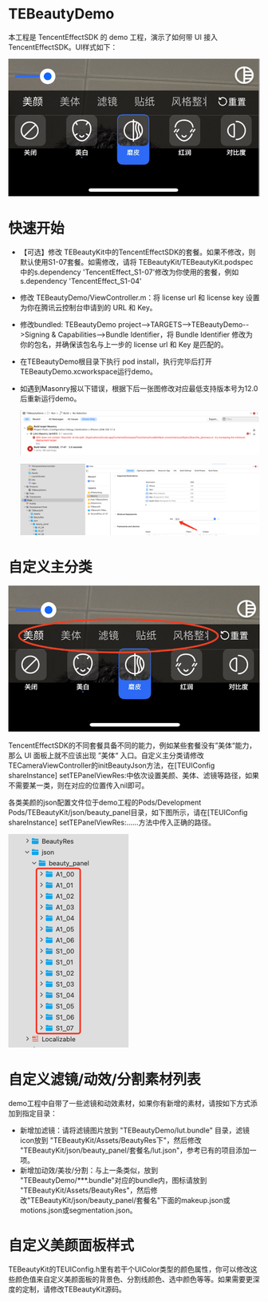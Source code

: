 

# TEBeautyDemo

本工程是 TencentEffectSDK 的 demo 工程，演示了如何带 UI 接入 TencentEffectSDK。UI样式如下：

![20240422-174738@2x](./Doc/20240508-CN@2x.png)

# 快速开始

- 【可选】修改 TEBeautyKit中的TencentEffectSDK的套餐。如果不修改，则默认使用S1-07套餐。如需修改，请将 TEBeautyKit/TEBeautyKit.podspec中的s.dependency 'TencentEffect_S1-07'修改为你使用的套餐，例如 s.dependency 'TencentEffect_S1-04'

- 修改 TEBeautyDemo/ViewController.m：将 license url 和 license key 设置为你在腾讯云控制台申请到的 URL 和 Key。

- 修改bundled:  TEBeautyDemo project-->TARGETS-->TEBeautyDemo-->Signing & Capabilities-->Bundle Identifier，将 Bundle Identifier 修改为你的包名，并确保该包名与上一步的 license url 和 Key 是匹配的。

- 在TEBeautyDemo根目录下执行 pod install，执行完毕后打开TEBeautyDemo.xcworkspace运行demo。

- 如遇到Masonry报以下错误，根据下后一张图修改对应最低支持版本号为12.0后重新运行demo。

  ![20240422-174738@2x](./Doc/20240508-Masonry.png)

  ![20240422-174738@2x](./Doc/20240508-MasonryFix.png)

# 自定义主分类

![](./Doc/20240508-level-CN@2x.png)

TencentEffectSDK的不同套餐具备不同的能力，例如某些套餐没有”美体“能力，那么 UI 面板上就不应该出现 ”美体“ 入口。自定义主分类请修改TECameraViewController的initBeautyJson方法，在[TEUIConfig shareInstance] setTEPanelViewRes:中依次设置美颜、美体、滤镜等路径，如果不需要某一类，则在对应的位置传入nil即可。

各类美颜的json配置文件位于demo工程的Pods/Development Pods/TEBeautyKit/json/beauty_panel目录，如下图所示，请在[TEUIConfig shareInstance] setTEPanelViewRes:......方法中传入正确的路径。

![cb2fccb9-16f8-45dd-8254-27eb8acf2a38](./Doc/20240508-panel.png)

# 自定义滤镜/动效/分割素材列表

demo工程中自带了一些滤镜和动效素材，如果你有新增的素材，请按如下方式添加到指定目录：

- 新增加滤镜：请将滤镜图片放到 "TEBeautyDemo/lut.bundle" 目录，滤镜icon放到 "TEBeautyKit/Assets/BeautyRes下"，然后修改 "TEBeautyKit/json/beauty_panel/套餐名/lut.json"，参考已有的项目添加一项。
- 新增加动效/美妆/分割：与上一条类似，放到 "TEBeautyDemo/***.bundle"对应的bundle内，图标请放到 "TEBeautyKit/Assets/BeautyRes"，然后修改"TEBeautyKit/json/beauty_panel/套餐名"下面的makeup.json或motions.json或segmentation.json。

# 自定义美颜面板样式

TEBeautyKit的TEUIConfig.h里有若干个UIColor类型的颜色属性，你可以修改这些颜色值来自定义美颜面板的背景色、分割线颜色、选中颜色等等。如果需要更深度的定制，请修改TEBeautyKit源码。
